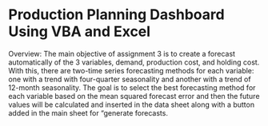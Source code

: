 # Production Planning Dashboard Using VBA and Excel

Overview:
The main objective of assignment 3 is to create a
forecast automatically of the 3 variables, demand, production cost, and holding cost.
With this, there are two-time series forecasting methods for each variable: one with a
trend with four-quarter seasonality and another with a trend of 12-month seasonality.
The goal is to select the best forecasting method for each variable based on the mean
squared forecast error and then the future values will be calculated and inserted in the
data sheet along with a button added in the main sheet for “generate forecasts.

